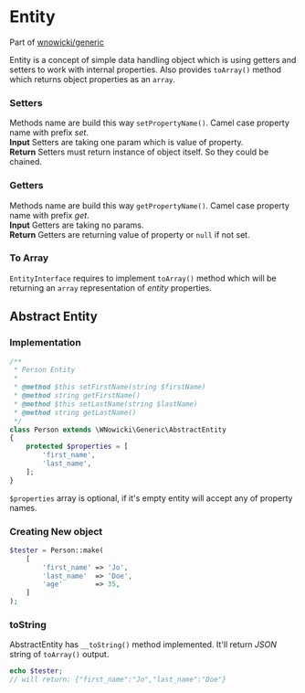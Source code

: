 # Entity
Part of [wnowicki/generic](../)

Entity is a concept of simple data handling object which is using getters and setters to work with internal properties. Also provides `toArray()` method which returns object properties as an `array`.

### Setters
Methods name are build this way `setPropertyName()`. Camel case property name with prefix *set*.  
**Input** Setters are taking one param which is value of property.  
**Return** Setters must return instance of object itself. So they could be chained.

### Getters
Methods name are build this way `getPropertyName()`. Camel case property name with prefix *get*.  
**Input** Getters are taking no params.  
**Return** Getters are returning value of property or `null` if not set.

### To Array
`EntityInterface` requires to implement `toArray()` method which will be returning an `array` representation of *entity* properties.

## Abstract Entity

### Implementation

```php
/**
 * Person Entity
 *
 * @method $this setFirstName(string $firstName)
 * @method string getFirstName()
 * @method $this setLastName(string $lastName)
 * @method string getLastName()
 */
class Person extends \WNowicki\Generic\AbstractEntity
{
    protected $properties = [
        'first_name',
        'last_name',
    ];
}
```

`$properties` array is optional, if it's empty entity will accept any of property names.

### Creating New object

```php
$tester = Person::make(
    [
        'first_name' => 'Jo',
        'last_name'  => 'Doe',
        'age'        => 35,
    ]
);
```

### toString

AbstractEntity has `__toString()` method implemented. It'll return *JSON* string of `toArray()` output.

```php
echo $tester;
// will return: {"first_name":"Jo","last_name":"Doe"}
```
